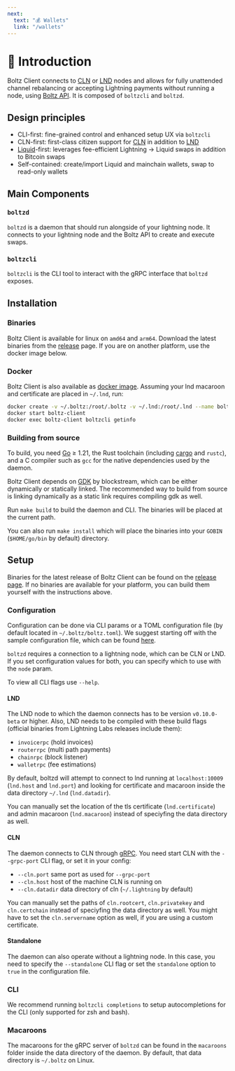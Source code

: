 ```yaml
---
next:
  text: "💰 Wallets"
  link: "/wallets"
---
```


# 👋 Introduction

Boltz Client connects to [CLN](https://github.com/ElementsProject/lightning/) or
[LND](https://github.com/lightningnetwork/lnd/) nodes and allows for fully
unattended channel rebalancing or accepting Lightning payments without running a
node, using [Boltz API](https://docs.boltz.exchange/v/api). It is composed of
`boltzcli` and `boltzd`.

## Design principles

- CLI-first: fine-grained control and enhanced setup UX via `boltzcli`
- CLN-first: first-class citizen support for
  [CLN](https://github.com/ElementsProject/lightning) in addition to
  [LND](https://github.com/lightningnetwork/lnd)
- [Liquid](https://liquid.net/)-first: leverages fee-efficient Lightning ->
  Liquid swaps in addition to Bitcoin swaps
- Self-contained: create/import Liquid and mainchain wallets, swap to read-only
  wallets

## Main Components

### `boltzd`

`boltzd` is a daemon that should run alongside of your lightning node. It
connects to your lightning node and the Boltz API to create and execute swaps.

### `boltzcli`

`boltzcli` is the CLI tool to interact with the gRPC interface that `boltzd`
exposes.

## Installation

### Binaries

Boltz Client is available for linux on `amd64` and `arm64`. Download the latest
binaries from the
[release](https://github.com/BoltzExchange/boltz-client/releases) page. If you
are on another platform, use the docker image below.

### Docker

Boltz Client is also available as
[docker image](https://hub.docker.com/r/boltz/boltz-client/tags). Assuming your
lnd macaroon and certificate are placed in `~/.lnd`, run:

```bash
docker create -v ~/.boltz:/root/.boltz -v ~/.lnd:/root/.lnd --name boltz-client boltz/boltz-client:latest
docker start boltz-client
docker exec boltz-client boltzcli getinfo
```

### Building from source

To build, you need [Go](https://go.dev/) ≥ 1.21, the Rust toolchain (including
[cargo](https://doc.rust-lang.org/cargo/) and `rustc`), and a C compiler such as
`gcc` for the native dependencies used by the daemon.

Boltz Client depends on [GDK](https://github.com/Blockstream/gdk) by
blockstream, which can be either dynamically or statically linked. The
recommended way to build from source is linking dynamically as a static link
requires compiling gdk as well.

Run `make build` to build the daemon and CLI. The binaries will be placed at the
current path.

You can also run `make install` which will place the binaries into your `GOBIN`
(`$HOME/go/bin` by default) directory.

## Setup

Binaries for the latest release of Boltz Client can be found on the
[release page](https://github.com/BoltzExchange/boltz-client/releases). If no
binaries are available for your platform, you can build them yourself with the
instructions above.

### Configuration

Configuration can be done via CLI params or a TOML configuration file (by
default located in `~/.boltz/boltz.toml`). We suggest starting off with the
sample configuration file, which can be found [here](configuration.md).

`boltzd` requires a connection to a lightning node, which can be CLN or LND. If
you set configuration values for both, you can specify which to use with the
`node` param.

To view all CLI flags use `--help`.

#### LND

The LND node to which the daemon connects has to be version `v0.10.0-beta` or
higher. Also, LND needs to be compiled with these build flags (official binaries
from Lightning Labs releases include them):

- `invoicerpc` (hold invoices)
- `routerrpc` (multi path payments)
- `chainrpc` (block listener)
- `walletrpc` (fee estimations)

By default, boltzd will attempt to connect to lnd running at `localhost:10009`
(`lnd.host` and `lnd.port`) and looking for certificate and macaroon inside the
data directory `~/.lnd` (`lnd.datadir`).

You can manually set the location of the tls certificate (`lnd.certificate`) and
admin macaroon (`lnd.macaroon`) instead of speciyfing the data directory as
well.

#### CLN

The daemon connects to CLN through
[gRPC](https://docs.corelightning.org/docs/grpc). You need start CLN with the
`--grpc-port` CLI flag, or set it in your config:

- `--cln.port` same port as used for `--grpc-port`
- `--cln.host` host of the machine CLN is running on
- `--cln.datadir` data directory of cln (`~/.lightning` by default)

You can manually set the paths of `cln.rootcert`, `cln.privatekey` and
`cln.certchain` instead of speciyfing the data directory as well. You might have
to set the `cln.servername` option as well, if you are using a custom
certificate.

#### Standalone

The daemon can also operate without a lightning node. In this case, you need to
specify the `--standalone` CLI flag or set the `standalone` option to `true` in
the configuration file.

### CLI

We recommend running `boltzcli completions` to setup autocompletions for the CLI
(only supported for zsh and bash).

### Macaroons

The macaroons for the gRPC server of `boltzd` can be found in the `macaroons`
folder inside the data directory of the daemon. By default, that data directory
is `~/.boltz` on Linux.
